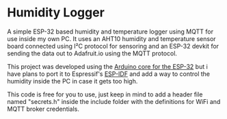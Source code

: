 # Humidity Logger

A simple ESP-32 based humidity and temperature logger using MQTT for use inside my own PC.
It uses an AHT10 humidity and temperature sensor board connected using I²C protocol for sensoring and an ESP-32 devkit for sending the data out to Adafruit.io using the MQTT protocol.

This project was developed using the [Arduino core for the ESP-32](https://github.com/espressif/arduino-esp32) but i have plans to port it to Espressif's [ESP-IDF](https://github.com/espressif/esp-idf) and add a way to control the humidity inside the PC in case it gets too high.

This code is free for you to use, just keep in mind to add a header file named "secrets.h" inside the include folder with the definitions for WiFi and MQTT broker credentials.
